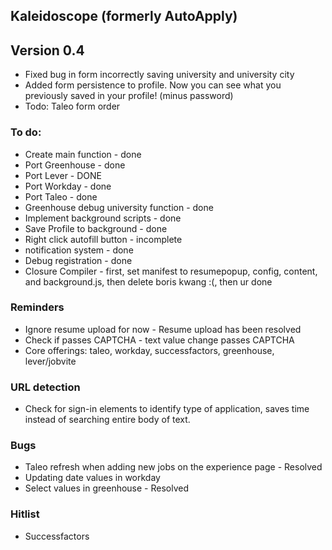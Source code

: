 ## Kaleidoscope (formerly AutoApply)

## Version 0.4
* Fixed bug in form incorrectly saving university and university city
* Added form persistence to profile. Now you can see what you previously saved in your profile! (minus password)
* Todo: Taleo form order

### To do:
* Create main function - done
* Port Greenhouse - done
* Port Lever - DONE
* Port Workday - done
* Port Taleo - done
* Greenhouse debug university function - done
* Implement background scripts - done
* Save Profile to background - done
* Right click autofill button - incomplete
* notification system - done
* Debug registration - done
* Closure Compiler - first, set manifest to resumepopup, config, content, and background.js, then delete boris kwang :(, then ur done


### Reminders
* Ignore resume upload for now - Resume upload has been resolved
* Check if passes CAPTCHA - text value change passes CAPTCHA
* Core offerings: taleo, workday, successfactors, greenhouse, lever/jobvite

### URL detection
* Check for sign-in elements to identify type of application, saves time instead of searching entire body of text.

### Bugs
* Taleo refresh when adding new jobs on the experience page - Resolved
* Updating date values in workday
* Select values in greenhouse - Resolved

### Hitlist
* Successfactors